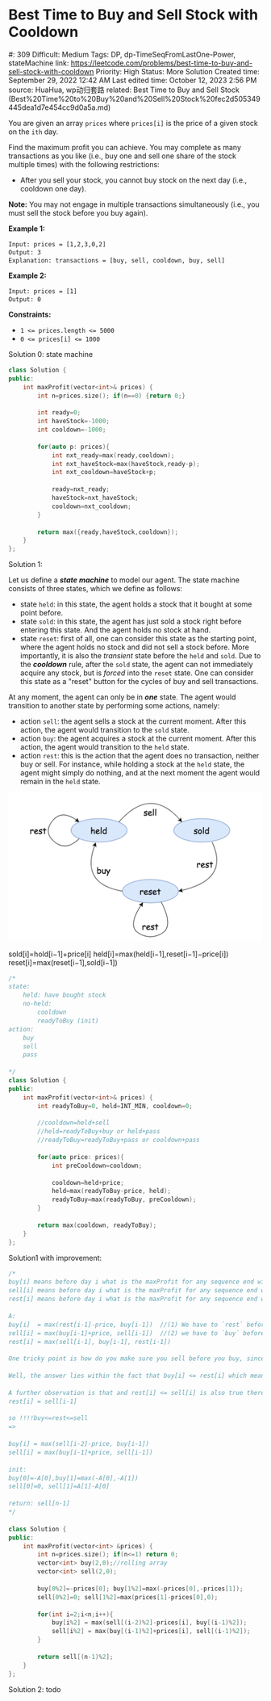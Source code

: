 # Best Time to Buy and Sell Stock with Cooldown

#: 309
Difficult: Medium
Tags: DP, dp-TimeSeqFromLastOne-Power, stateMachine
link: https://leetcode.com/problems/best-time-to-buy-and-sell-stock-with-cooldown
Priority: High
Status: More Solution
Created time: September 29, 2022 12:42 AM
Last edited time: October 12, 2023 2:56 PM
source: HuaHua, wp动归套路
related: Best Time to Buy and Sell Stock (Best%20Time%20to%20Buy%20and%20Sell%20Stock%20fec2d505349445dea1d7e454cc9d0a5a.md)

You are given an array `prices` where `prices[i]` is the price of a given stock on the `ith` day.

Find the maximum profit you can achieve. You may complete as many transactions as you like (i.e., buy one and sell one share of the stock multiple times) with the following restrictions:

- After you sell your stock, you cannot buy stock on the next day (i.e., cooldown one day).

**Note:** You may not engage in multiple transactions simultaneously (i.e., you must sell the stock before you buy again).

**Example 1:**

```
Input: prices = [1,2,3,0,2]
Output: 3
Explanation: transactions = [buy, sell, cooldown, buy, sell]

```

**Example 2:**

```
Input: prices = [1]
Output: 0

```

**Constraints:**

- `1 <= prices.length <= 5000`
- `0 <= prices[i] <= 1000`

Solution 0: state machine

```cpp
class Solution {
public:
    int maxProfit(vector<int>& prices) {
        int n=prices.size(); if(n==0) {return 0;}
        
        int ready=0;
        int haveStock=-1000;
        int cooldown=-1000;
        
        for(auto p: prices){
            int nxt_ready=max(ready,cooldown);
            int nxt_haveStock=max(haveStock,ready-p);
            int nxt_cooldown=haveStock+p;
            
            ready=nxt_ready;
            haveStock=nxt_haveStock;
            cooldown=nxt_cooldown;
        }
        
        return max({ready,haveStock,cooldown});
    }
};
```

Solution 1:

Let us define a ***state machine*** to model our agent. The state machine consists of three states, which we define as follows:

- state `held`: in this state, the agent holds a stock that it bought at some point before.
- state `sold`: in this state, the agent has just sold a stock right before entering this state. And the agent holds no stock at hand.
- state `reset`: first of all, one can consider this state as the starting point, where the agent holds no stock and did not sell a stock before. More importantly, it is also the *transient* state before the `held` and `sold`. Due to the ***cooldown*** rule, after the `sold` state, the agent can not immediately acquire any stock, but is *forced* into the `reset` state. One can consider this state as a "reset" button for the cycles of buy and sell transactions.

At any moment, the agent can only be in ***one*** state. The agent would transition to another state by performing some actions, namely:

- action `sell`: the agent sells a stock at the current moment. After this action, the agent would transition to the `sold` state.
- action `buy`: the agent acquires a stock at the current moment. After this action, the agent would transition to the `held` state.
- action `rest`: this is the action that the agent does no transaction, neither buy or sell. For instance, while holding a stock at the `held` state, the agent might simply do nothing, and at the next moment the agent would remain in the `held` state.

![Untitled](Best%20Time%20to%20Buy%20and%20Sell%20Stock%20with%20Cooldown%206716c813adef4c9fbb1a26a5bef0a198/Untitled.png)

sold[i]=hold[i−1]+price[i]
held[i]=max(held[i−1],reset[i−1]−price[i])
reset[i]=max(reset[i−1],sold[i−1])

```cpp
/*
state:
    held: have bought stock
    no-held:
        cooldown
        readyToBuy (init)
action:
    buy
    sell
    pass
    
*/
class Solution {
public:
    int maxProfit(vector<int>& prices) {
        int readyToBuy=0, held=INT_MIN, cooldown=0;
        
        //cooldown=held+sell
        //held=readyToBuy+buy or held+pass
        //readyToBuy=readyToBuy+pass or cooldown+pass
        
        for(auto price: prices){
            int preCooldown=cooldown;
            
            cooldown=held+price;
            held=max(readyToBuy-price, held);
            readyToBuy=max(readyToBuy, preCooldown);
        }
        
        return max(cooldown, readyToBuy);
    }
};

```

Solution1 with improvement:

```cpp
/*
buy[i] means before day i what is the maxProfit for any sequence end with buy.
sell[i] means before day i what is the maxProfit for any sequence end with sell.
rest[i] means before day i what is the maxProfit for any sequence end with rest.

A:
buy[i]  = max(rest[i-1]-price, buy[i-1])  //(1) We have to `rest` before we `buy` and 
sell[i] = max(buy[i-1]+price, sell[i-1])  //(2) we have to `buy` before we `sell`
rest[i] = max(sell[i-1], buy[i-1], rest[i-1])

One tricky point is how do you make sure you sell before you buy, since from the equations it seems that [buy, rest, buy] is entirely possible.

Well, the answer lies within the fact that buy[i] <= rest[i] which means rest[i] = max(sell[i-1], rest[i-1]). That made sure [buy, rest, buy] is never occurred.

A further observation is that and rest[i] <= sell[i] is also true therefore
rest[i] = sell[i-1]

so !!!!buy<=rest<=sell
=>

buy[i] = max(sell[i-2]-price, buy[i-1])
sell[i] = max(buy[i-1]+price, sell[i-1])

init:
buy[0]=-A[0],buy[1]=max(-A[0],-A[1])
sell[0]=0, sell[1]=A[1]-A[0]

return: sell[n-1]
*/

class Solution {
public:
    int maxProfit(vector<int> &prices) {
        int n=prices.size(); if(n<=1) return 0;
        vector<int> buy(2,0);//rolling array
        vector<int> sell(2,0);
        
        buy[0%2]=-prices[0]; buy[1%2]=max(-prices[0],-prices[1]);
        sell[0%2]=0; sell[1%2]=max(prices[1]-prices[0],0);
            
        for(int i=2;i<n;i++){
            buy[i%2] = max(sell[(i-2)%2]-prices[i], buy[(i-1)%2]);
            sell[i%2] = max(buy[(i-1)%2]+prices[i], sell[(i-1)%2]);
        }
        
        return sell[(n-1)%2];
    }
};
```

Solution 2: todo